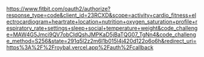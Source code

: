 https://www.fitbit.com/oauth2/authorize?response_type=code&client_id=23RCXD&scope=activity+cardio_fitness+electrocardiogram+heartrate+location+nutrition+oxygen_saturation+profile+respiratory_rate+settings+sleep+social+temperature+weight&code_challenge=MAW4G5Jmci9QV7obCIdQshJMPKaD5jBaTQG07_TgNn4&code_challenge_method=S256&state=291q5l2z2m6l1b015l4j420d122o6o6h&redirect_uri=https%3A%2F%2Froybal.vercel.app%2Fauth%2Fcallback